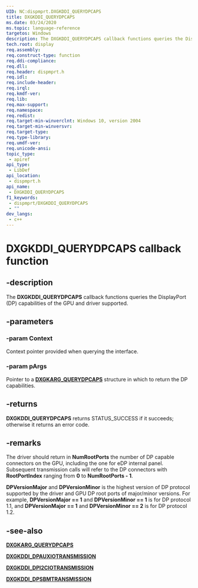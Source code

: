```yaml
---
UID: NC:dispmprt.DXGKDDI_QUERYDPCAPS
title: DXGKDDI_QUERYDPCAPS
ms.date: 03/24/2020
ms.topic: language-reference
targetos: Windows
description: The DXGKDDI_QUERYDPCAPS callback functions queries the DisplayPort (DP) capabilities of the GPU and driver supported.
tech.root: display
req.assembly: 
req.construct-type: function
req.ddi-compliance: 
req.dll: 
req.header: dispmprt.h
req.idl: 
req.include-header: 
req.irql: 
req.kmdf-ver: 
req.lib: 
req.max-support: 
req.namespace: 
req.redist: 
req.target-min-winverclnt: Windows 10, version 2004
req.target-min-winversvr: 
req.target-type: 
req.type-library: 
req.umdf-ver: 
req.unicode-ansi: 
topic_type:
 - apiref
api_type:
 - LibDef
api_location:
 - dispmprt.h
api_name:
 - DXGKDDI_QUERYDPCAPS
f1_keywords:
 - dispmprt/DXGKDDI_QUERYDPCAPS
 - ""
dev_langs:
 - c++
---
```


# DXGKDDI_QUERYDPCAPS callback function

## -description

The **DXGKDDI_QUERYDPCAPS** callback functions queries the DisplayPort (DP) capabilities of the GPU and driver supported.

## -parameters

### -param Context

Context pointer provided when querying the interface.

### -param pArgs

Pointer to a [**DXGKARG_QUERYDPCAPS**](ns-dispmprt-dxgkarg_querydpcaps.md) structure in which to return the DP capabilities.

## -returns

**DXGKDDI_QUERYDPCAPS** returns STATUS_SUCCESS if it succeeds; otherwise it returns an error code.

## -remarks

The driver should return in **NumRootPorts** the number of DP capable connectors on the GPU, including the one for eDP internal panel. Subsequent transmission calls will refer to the DP connectors with **RootPortIndex** ranging from **0** to **NumRootPorts - 1**.

**DPVersionMajor** and **DPVersionMinor** is the highest version of DP protocol supported by the driver and GPU DP root ports of major/minor versions. For example, **DPVersionMajor == 1** and **DPVersionMinor == 1** is for DP protocol 1.1, and **DPVersionMajor == 1** and **DPVersionMinor == 2** is for DP protocol 1.2.

## -see-also

[**DXGKARG_QUERYDPCAPS**](ns-dispmprt-dxgkarg_querydpcaps.md)

[**DXGKDDI_DPAUXIOTRANSMISSION**](nc-dispmprt-dxgkddi_dpauxiotransmission.md)

[**DXGKDDI_DPI2CIOTRANSMISSION**](nc-dispmprt-dxgkddi_dpi2ciotransmission.md)

[**DXGKDDI_DPSBMTRANSMISSION**](nc-dispmprt-dxgkddi_dpsbmtransmission.md)
